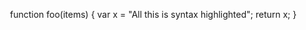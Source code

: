 <div id="html" markdown="0">
    
<html lang="en">
<head>
<title>ACE in Action</title>

<style type="text/css" media="screen">
    #editor { 
        position: absolute;
        top: 200px;
    
        left: 200px;
        width: 640px;
        height:480px;
    }
</style>
</head>
<body>

<div id="editor">function foo(items) {
    var x = "All this is syntax highlighted";
    return x;
}</div>
    
<script src="https://cdnjs.cloudflare.com/ajax/libs/ace/1.4.5/ace.js" type="text/javascript" charset="utf-8"></script>
<script>
    var editor = ace.edit("editor");
    editor.setTheme("ace/theme/monokai");

    editor.session.setMode("ace/mode/javascript");
</script>
</body>
</html>

</div> 






